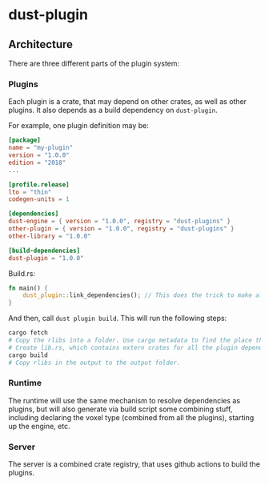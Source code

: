 # dust-plugin

## Architecture

There are three different parts of the plugin system:

### Plugins

Each plugin is a crate, that may depend on other crates, as well as other plugins. It also depends as a build dependency on `dust-plugin`.

For example, one plugin definition may be:

```toml
[package]
name = "my-plugin"
version = "1.0.0"
edition = "2018"
...

[profile.release]
lto = "thin"
codegen-units = 1

[dependencies]
dust-engine = { version = "1.0.0", registry = "dust-plugins" }
other-plugin = { version = "1.0.0", registry = "dust-plugins" }
other-library = "1.0.0"

[build-dependencies]
dust-plugin = "1.0.0"
```

Build.rs:

```rust
fn main() {
    dust_plugin::link_dependencies(); // This does the trick to make all the rlibs work.
}
```

And then, call `dust plugin build`. This will run the following steps:

```bash
cargo fetch
# Copy the rlibs into a folder. Use cargo metadata to find the place the rlibs are.
# Create lib.rs, which contains extern crates for all the plugin dependencies, and a special export for the startup method.
cargo build
# Copy rlibs in the output to the output folder.
```

### Runtime

The runtime will use the same mechanism to resolve dependencies as plugins, but will also generate via build script some combining stuff, including declaring the voxel type (combined from all the plugins), starting up the engine, etc.

### Server

The server is a combined crate registry, that uses github actions to build the plugins.
